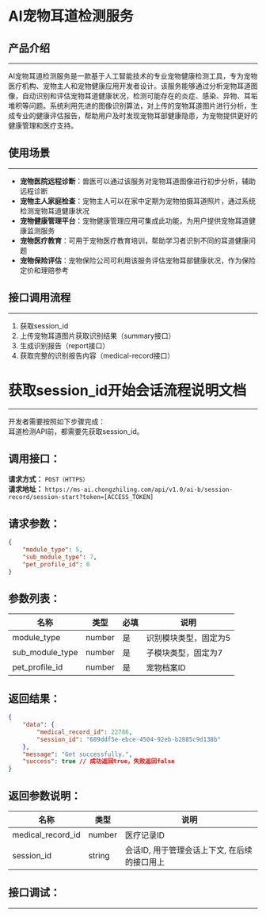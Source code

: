# AI宠物耳道检测服务

## 产品介绍
---
AI宠物耳道检测服务是一款基于人工智能技术的专业宠物健康检测工具，专为宠物医疗机构、宠物主人和宠物健康应用开发者设计。该服务能够通过分析宠物耳道图像，自动识别和评估宠物耳道健康状况，检测可能存在的炎症、感染、异物、耳垢堆积等问题。系统利用先进的图像识别算法，对上传的宠物耳道图片进行分析，生成专业的健康评估报告，帮助用户及时发现宠物耳部健康隐患，为宠物提供更好的健康管理和医疗支持。

## 使用场景
---
- **宠物医院远程诊断**：兽医可以通过该服务对宠物耳道图像进行初步分析，辅助远程诊断
- **宠物主人家庭检查**：宠物主人可以在家中定期为宠物拍摄耳道照片，通过系统检测宠物耳道健康状况
- **宠物健康管理平台**：宠物健康管理应用可集成此功能，为用户提供宠物耳道健康监测服务
- **宠物医疗教育**：可用于宠物医疗教育培训，帮助学习者识别不同的耳道健康问题
- **宠物保险评估**：宠物保险公司可利用该服务评估宠物耳部健康状况，作为保险定价和理赔参考

## 接口调用流程
---
1. 获取session_id
2. 上传宠物耳道图片获取识别结果（summary接口）
3. 生成识别报告（report接口）
4. 获取完整的识别报告内容（medical-record接口）

# 获取session_id开始会话流程说明文档

---
开发者需要按照如下步骤完成：
<br/>
耳道检测API前，都需要先获取session_id。

## 调用接口：
**请求方式：** `POST（HTTPS）`  
**请求地址：** `https://ms-ai.chongzhiling.com/api/v1.0/ai-b/session-record/session-start?token=[ACCESS_TOKEN]`

## 请求参数：
```json
{
    "module_type": 5, 
    "sub_module_type": 7, 
    "pet_profile_id": 0
}
```


## 参数列表：

| 名称            | 类型   | 必填 | 说明                  |
| --------------- | ------ | ---- | --------------------- |
| module_type     | number | 是   | 识别模块类型，固定为5 |
| sub_module_type | number | 是   | 子模块类型，固定为7   |
| pet_profile_id  | number | 是   | 宠物档案ID            |

## 返回结果：
```json
{
    "data": {
        "medical_record_id": 22786,
        "session_id": "689ddf5e-ebce-4504-92eb-b2885c9d138b"
    },
    "message": "Get successfully.",
    "success": true // 成功返回true，失败返回false
}
```

## 返回参数说明：
| 名称              | 类型   | 说明                                         |
| ----------------- | ------ | -------------------------------------------- |
| medical_record_id | number | 医疗记录ID                                   |
| session_id        | string | 会话ID, 用于管理会话上下文, 在后续的接口用上 |

## 接口调试：
---
<script setup>
import SwaggerUI from '../../../src/components/SwaggerUI.vue'
</script>

<ClientOnly>
  <SwaggerUI 
    tag="session"
    type="post"
    path="/session-record/session-start" 
  />
</ClientOnly>
